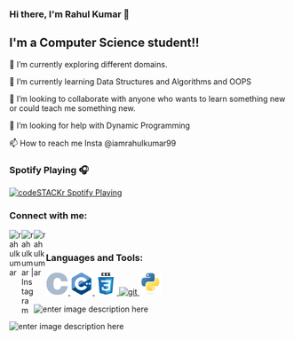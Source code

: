 ### Hi there, I'm Rahul Kumar 👋

## I'm a Computer Science student!!

🔭 I’m currently exploring different domains.

🌱 I’m currently learning Data Structures and Algorithms and OOPS

👯 I’m looking to collaborate with anyone who wants to learn something new or could teach me something new.

🤝 I’m looking for help with Dynamic Programming

📫 How to reach me Insta @iamrahulkumar99

### Spotify Playing 🎧

[<img src="https://now-playing-codestackr.vercel.app/api/spotify-playing" alt="codeSTACKr Spotify Playing" width="350" />](https://open.spotify.com/user/a4xfrq6j3i8dau9djhhbujq1j)

### Connect with me:

[<img align="left" alt="rahulkumar" width="22px" src="https://uxwing.com/wp-content/themes/uxwing/download/10-brands-and-social-media/linkedin-round-line-color.svg" />][linkedin]
[<img align="left" alt="rahulkumar | Instagram" width="22px" src="https://uxwing.com/wp-content/themes/uxwing/download/10-brands-and-social-media/instagram-round-line-color.svg" />][instagram]
[<img align="left" alt="rahulkumar" width="22px" src="https://uxwing.com/wp-content/themes/uxwing/download/10-brands-and-social-media/twitter-round-line-color.svg" />][twitter]
</br>

<h3 align="left">Languages and Tools:</h3>
<p align="left"> <a href="https://www.cprogramming.com/" target="_blank"> <img src="https://raw.githubusercontent.com/devicons/devicon/master/icons/c/c-original.svg" alt="c" width="40" height="40"/> </a> <a href="https://www.w3schools.com/cpp/" target="_blank"> <img src="https://raw.githubusercontent.com/devicons/devicon/master/icons/cplusplus/cplusplus-original.svg" alt="cplusplus" width="40" height="40"/> </a> <a href="https://www.w3schools.com/css/" target="_blank"> <img src="https://raw.githubusercontent.com/devicons/devicon/master/icons/css3/css3-original-wordmark.svg" alt="css3" width="40" height="40"/> </a> <a href="https://git-scm.com/" target="_blank"> <img src="https://www.vectorlogo.zone/logos/git-scm/git-scm-icon.svg" alt="git" width="40" height="40"/> </a> <a href="https://www.w3.org/html/" target="_blank"><a href="https://www.python.org" target="_blank"> <img src="https://raw.githubusercontent.com/devicons/devicon/master/icons/python/python-original.svg" alt="python" width="40" height="40"/> </a> </p>

![enter image description here](https://github-readme-stats.vercel.app/api?username=585rahulkumar&theme=yeblu&show_icons=true)

![enter image description here](https://github-readme-stats.vercel.app/api/top-langs?username=585rahulkumar&theme=onedark)

[twitter]: https://twitter.com/iamrahulkumar99
[instagram]: https://www.instagram.com/iamrahulkumar99/
[linkedin]: https://www.linkedin.com/in/rahul-kumar-1b37381b9/

